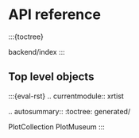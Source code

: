 # API reference

:::{toctree}

backend/index
:::

## Top level objects

:::{eval-rst}
.. currentmodule:: xrtist

.. autosummary::
   :toctree: generated/

   PlotCollection
   PlotMuseum
:::
